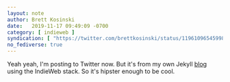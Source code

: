 ```yaml
---
layout: note
author: Brett Kosinski
date:   2019-11-17 09:49:09 -0700
category: [ indieweb ]
syndication: [ "https://twitter.com/brettkosinski/status/1196109654599831552" ]
no_fediverse: true
---
```


Yeah yeah, I'm posting to Twitter now.  But it's from my own Jekyll [blog](http://b-ark.ca) using the IndieWeb stack.  So it's hipster enough to be cool.

[](https://brid.gy/publish/twitter)
